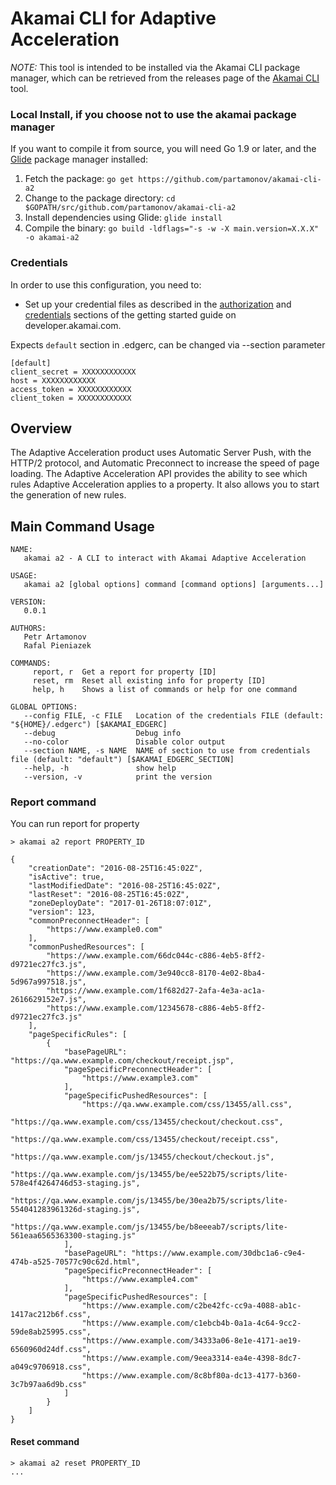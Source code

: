 # Akamai CLI for Adaptive Acceleration
*NOTE:* This tool is intended to be installed via the Akamai CLI package manager, which can be retrieved from the releases page of the [Akamai CLI](https://github.com/akamai/cli) tool.

### Local Install, if you choose not to use the akamai package manager
If you want to compile it from source, you will need Go 1.9 or later, and the [Glide](https://glide.sh) package manager installed:
1. Fetch the package:
   `go get https://github.com/partamonov/akamai-cli-a2`
1. Change to the package directory:
   `cd $GOPATH/src/github.com/partamonov/akamai-cli-a2`
1. Install dependencies using Glide:
   `glide install`
1. Compile the binary:
   `go build -ldflags="-s -w -X main.version=X.X.X" -o akamai-a2`

### Credentials
In order to use this configuration, you need to:
* Set up your credential files as described in the [authorization](https://developer.akamai.com/introduction/Prov_Creds.html) and [credentials](https://developer.akamai.com/introduction/Conf_Client.html) sections of the getting started guide on developer.akamai.com.

Expects `default` section in .edgerc, can be changed via --section parameter

```
[default]
client_secret = XXXXXXXXXXXX
host = XXXXXXXXXXXX
access_token = XXXXXXXXXXXX
client_token = XXXXXXXXXXXX
```

## Overview
The Adaptive Acceleration product uses Automatic Server Push, with the HTTP/2 protocol, and Automatic Preconnect to increase the speed of page loading. The Adaptive Acceleration API provides the ability to see which rules Adaptive Acceleration applies to a property. It also allows you to start the generation of new rules.

## Main Command Usage
```shell
NAME:
   akamai a2 - A CLI to interact with Akamai Adaptive Acceleration

USAGE:
   akamai a2 [global options] command [command options] [arguments...]

VERSION:
   0.0.1

AUTHORS:
   Petr Artamonov
   Rafal Pieniazek

COMMANDS:
     report, r  Get a report for property [ID]
     reset, rm  Reset all existing info for property [ID]
     help, h    Shows a list of commands or help for one command

GLOBAL OPTIONS:
   --config FILE, -c FILE   Location of the credentials FILE (default: "${HOME}/.edgerc") [$AKAMAI_EDGERC]
   --debug                  Debug info
   --no-color               Disable color output
   --section NAME, -s NAME  NAME of section to use from credentials file (default: "default") [$AKAMAI_EDGERC_SECTION]
   --help, -h               show help
   --version, -v            print the version
```

### Report command

You can run report for property

```shell
> akamai a2 report PROPERTY_ID

{
    "creationDate": "2016-08-25T16:45:02Z",
    "isActive": true,
    "lastModifiedDate": "2016-08-25T16:45:02Z",
    "lastReset": "2016-08-25T16:45:02Z",
    "zoneDeployDate": "2017-01-26T18:07:01Z",
    "version": 123,
    "commonPreconnectHeader": [
        "https://www.example0.com"
    ],
    "commonPushedResources": [
        "https://www.example.com/66dc044c-c886-4eb5-8ff2-d9721ec27fc3.js",
        "https://www.example.com/3e940cc8-8170-4e02-8ba4-5d967a997518.js",
        "https://www.example.com/1f682d27-2afa-4e3a-ac1a-2616629152e7.js",
        "https://www.example.com/12345678-c886-4eb5-8ff2-d9721ec27fc3.js"
    ],
    "pageSpecificRules": [
        {
            "basePageURL": "https://qa.www.example.com/checkout/receipt.jsp",
            "pageSpecificPreconnectHeader": [
                "https://www.example3.com"
            ],
            "pageSpecificPushedResources": [
                "https://qa.www.example.com/css/13455/all.css",
                "https://qa.www.example.com/css/13455/checkout/checkout.css",
                "https://qa.www.example.com/css/13455/checkout/receipt.css",
                "https://qa.www.example.com/js/13455/checkout/checkout.js",
                "https://qa.www.example.com/js/13455/be/ee522b75/scripts/lite-578e4f4264746d53-staging.js",
                "https://qa.www.example.com/js/13455/be/30ea2b75/scripts/lite-554041283961326d-staging.js",
                "https://qa.www.example.com/js/13455/be/b8eeeab7/scripts/lite-561eaa6565363300-staging.js"
            ],
            "basePageURL": "https://www.example.com/30dbc1a6-c9e4-474b-a525-70577c90c62d.html",
            "pageSpecificPreconnectHeader": [
                "https://www.example4.com"
            ],
            "pageSpecificPushedResources": [
                "https://www.example.com/c2be42fc-cc9a-4088-ab1c-1417ac212b6f.css",
                "https://www.example.com/c1ebcb4b-0a1a-4c64-9cc2-59de8ab25995.css",
                "https://www.example.com/34333a06-8e1e-4171-ae19-6560960d24df.css",
                "https://www.example.com/9eea3314-ea4e-4398-8dc7-a049c9706918.css",
                "https://www.example.com/8c8bf80a-dc13-4177-b360-3c7b97aa6d9b.css"
            ]
        }
    ]
}
```

#### Reset command


```shell
> akamai a2 reset PROPERTY_ID
...
```
